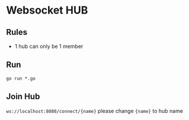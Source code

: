 # Websocket HUB

## Rules
* 1 hub can only be 1 member

## Run
```go run *.go```

## Join Hub
```ws://localhost:8080/connect/{name}```
please change `{name}` to hub name
